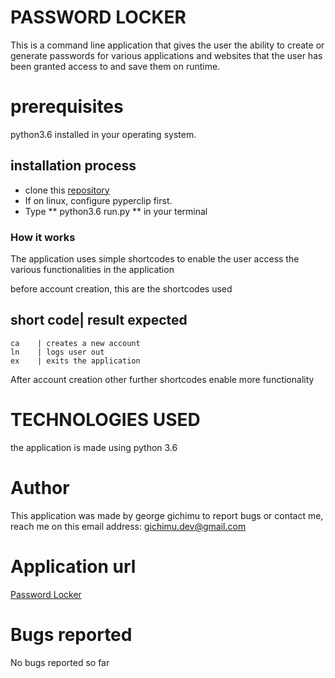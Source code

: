 # PASSWORD LOCKER

This is a command line application that gives the user the ability to create or generate passwords for various applications and websites that the user has been granted access to and save them on runtime.

# prerequisites

python3.6 installed in your operating system.

## installation process

* clone this [repository](https://github.com/gichimux/password-locker)
* If on linux, configure pyperclip first.
* Type ** python3.6 run.py ** in your terminal


### How it works

The application uses simple shortcodes to enable the user access the various functionalities in the application

before account creation, this are the shortcodes used 


short code| result expected       
----------------------------------      
    ca    | creates a new account 
    ln    | logs user out         
    ex    | exits the application 

After account creation other further shortcodes enable more functionality

# TECHNOLOGIES USED

the application is made using python 3.6

# Author

This application was made by george gichimu
to report bugs or contact me, reach me on this email address: [gichimu.dev@gmail.com](gichimu.dev@gmail.com)

# Application url

[Password Locker](https://github.com/gichimux/password-locker)

# Bugs reported

No bugs reported so far

